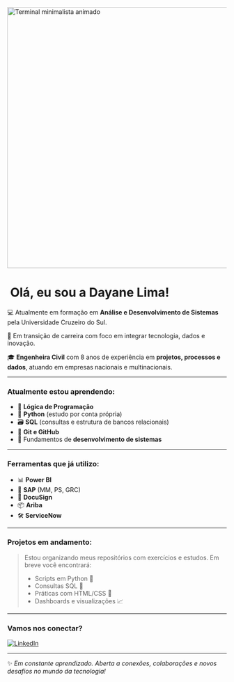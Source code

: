 <img src="https://github.com/ines/termynal/raw/master/termynal2.gif" width="600" alt="Terminal minimalista animado" />


# ​ Olá, eu sou a Dayane Lima!
  
💻 Atualmente em formação em **Análise e Desenvolvimento de Sistemas** pela Universidade Cruzeiro do Sul.

🚀 Em transição de carreira com foco em integrar tecnologia, dados e inovação.

🎓 **Engenheira Civil** com 8 anos de experiência em **projetos, processos e dados**, atuando em empresas nacionais e multinacionais.


---

###  Atualmente estou aprendendo:
- 🧠 **Lógica de Programação**
- 🐍 **Python** (estudo por conta própria)
- 🗃️ **SQL** (consultas e estrutura de bancos relacionais)
- 🔁 **Git e GitHub**
- 📐 Fundamentos de **desenvolvimento de sistemas**

---

###  Ferramentas que já utilizo:
- 📊 **Power BI**
- 🧩 **SAP** (MM, PS, GRC)
- 📄 **DocuSign**
- 📦 **Ariba**
- 🛠️ **ServiceNow**

---

###  Projetos em andamento:
> Estou organizando meus repositórios com exercícios e estudos. Em breve você encontrará:  
> - Scripts em Python 🐍  
> - Consultas SQL 🔎  
> - Práticas com HTML/CSS 🧱  
> - Dashboards e visualizações 📈

---

###  Vamos nos conectar?

[![LinkedIn](https://img.shields.io/badge/-Dayane%20Lima-blue?style=flat-square&logo=Linkedin&logoColor=white&link=https://www.linkedin.com/in/dayaneplimas/)](https://www.linkedin.com/in/dayaneplimas/)

---

✨ *Em constante aprendizado. Aberta a conexões, colaborações e novos desafios no mundo da tecnologia!*
